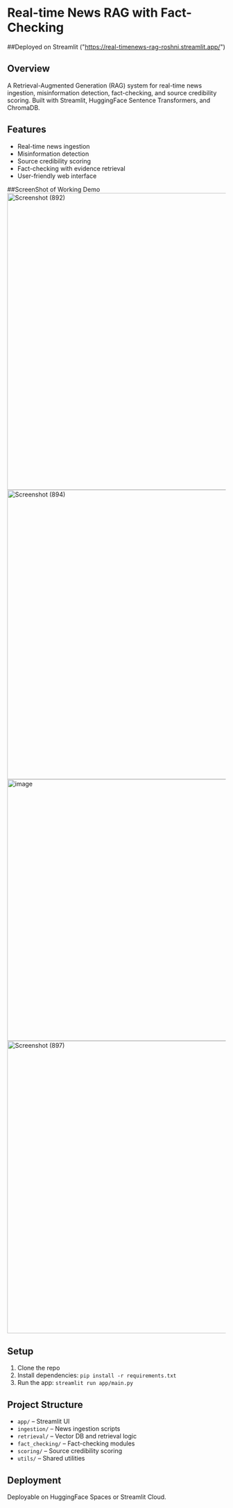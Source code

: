 # Real-time News RAG with Fact-Checking

##Deployed on Streamlit ("https://real-timenews-rag-roshni.streamlit.app/")
## Overview
A Retrieval-Augmented Generation (RAG) system for real-time news ingestion, misinformation detection, fact-checking, and source credibility scoring. Built with Streamlit, HuggingFace Sentence Transformers, and ChromaDB.

## Features
- Real-time news ingestion
- Misinformation detection
- Source credibility scoring
- Fact-checking with evidence retrieval
- User-friendly web interface

##ScreenShot of Working Demo 
<img width="1366" height="683" alt="Screenshot (892)" src="https://github.com/user-attachments/assets/0e224ffd-5fbd-46d2-a2d5-5209168f0463" />
<img width="1366" height="666" alt="Screenshot (894)" src="https://github.com/user-attachments/assets/9d5d8254-8ddd-4f22-b652-69feeeb560ab" />
<img width="1366" height="602" alt="image" src="https://github.com/user-attachments/assets/4a18baae-7f9b-4084-a4ad-0c0726b820af" />
<img width="1366" height="673" alt="Screenshot (897)" src="https://github.com/user-attachments/assets/39f9eb4e-3b9d-4109-a1c7-95d67b0dabc4" />





## Setup
1. Clone the repo
2. Install dependencies: `pip install -r requirements.txt`
3. Run the app: `streamlit run app/main.py`

## Project Structure
- `app/` – Streamlit UI
- `ingestion/` – News ingestion scripts
- `retrieval/` – Vector DB and retrieval logic
- `fact_checking/` – Fact-checking modules
- `scoring/` – Source credibility scoring
- `utils/` – Shared utilities

## Deployment
Deployable on HuggingFace Spaces or Streamlit Cloud.
